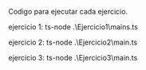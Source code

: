 Codigo para ejecutar cada ejercicio.

ejercicio 1:
ts-node .\Ejercicio1\mains.ts 

ejercicio 2:
ts-node .\Ejercicio2\main.ts

ejercicio 3:
ts-node .\Ejercicio3\main.ts
